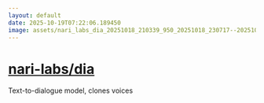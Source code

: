```yaml
---
layout: default
date: 2025-10-19T07:22:06.189450
image: assets/nari_labs_dia_20251018_210339_950_20251018_230717--20251019T010717390--cropped.png
---
```


# [nari-labs/dia](https://github.com/nari-labs/dia/)

Text-to-dialogue model, clones voices
